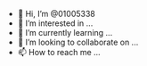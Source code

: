 - 👋 Hi, I’m @01005338
- 👀 I’m interested in ...
- 🌱 I’m currently learning ...
- 💞️ I’m looking to collaborate on ...
- 📫 How to reach me ...

<!---
01005338/01005338 is a ✨ special ✨ repository because its `README.md` (this file) appears on your GitHub profile.
You can click the Preview link to take a look at your changes.
--->

